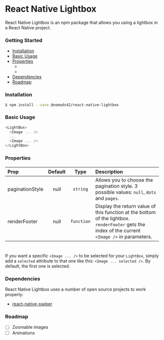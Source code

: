 # React Native Lightbox

React Native Lightbox is an npm package that allows you using a lightbox in a React Native project.

### Getting Started

* [Installation](#installation)
* [Basic Usage](#basic-usage)
* [Properties](#properties)
  * [<LightBox />](#lightbox)
  * [<Image />](#image)
* [Dependencies](#dependencies)
* [Roadmap](#roadmap)

### Installation

```sh
$ npm install --save @nomads42/react-native-lightbox
```

### Basic Usage

```javascript
<LightBox>
  <Image ... />
  ...
  <Image ... />
</LightBox>
```

### Properties

#### <LightBox />

Prop | Default | Type | Description
:- | :-: | :-: | :-
paginationStyle | null | `string` | Allows you to choose the pagination style. 3 possible values: `null`, `dots` and `pages`.
renderFooter | null | `function` | Display the return value of this function at the bottom of the lightbox. `renderFooter` gets the index of the current `<Image />` in parameters.

### <Image />

If you want a specific `<Image ... />` to be selected for your `LightBox`, simply add a `selected` attribute to that one like this: `<Image ... selected />`. By default, the first one is selected.

### Dependencies

React Native Lightbox uses a number of open source projects to work properly:

* [react-native-swiper]

### Roadmap

* [ ] Zoomable images
* [ ] Animations

[react-native-swiper]: <https://github.com/leecade/react-native-swiper>
